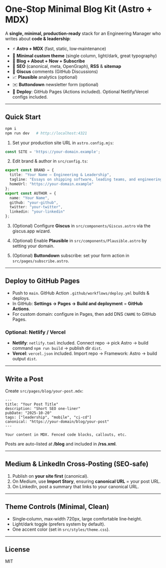 # One‑Stop Minimal Blog Kit (Astro + MDX)

A **single, minimal, production‑ready** stack for an Engineering Manager who writes about **code & leadership**:

- ⚡ **Astro + MDX** (fast, static, low‑maintenance)
- 🧠 **Minimal custom theme** (single column, light/dark, great typography)
- 📝 **Blog + About + Now + Subscribe**
- 🔎 **SEO** (canonical, meta, OpenGraph), **RSS** & **sitemap**
- 💬 **Giscus** comments (GitHub Discussions)
- 📈 **Plausible** analytics (optional)
- ✉️ **Buttondown** newsletter form (optional)
- 🚀 **Deploy**: GitHub Pages (Actions included). Optional Netlify/Vercel configs included.

---

## Quick Start

```bash
npm i
npm run dev   # http://localhost:4321
```

1) Set your production site URL in `astro.config.mjs`:
```js
const SITE = 'https://your-domain.example';
```

2) Edit brand & author in `src/config.ts`:
```ts
export const BRAND = {
  title: "Your Name — Engineering & Leadership",
  tagline: "Essays on shipping software, leading teams, and engineering craft.",
  homeUrl: "https://your-domain.example"
};
export const AUTHOR = {
  name: "Your Name",
  github: "your-github",
  twitter: "your-twitter",
  linkedin: "your-linkedin"
};
```

3) (Optional) Configure **Giscus** in `src/components/Giscus.astro` via the giscus.app wizard.

4) (Optional) Enable **Plausible** in `src/components/Plausible.astro` by setting your domain.

5) (Optional) **Buttondown** subscribe: set your form action in `src/pages/subscribe.astro`.

---

## Deploy to GitHub Pages

- Push to `main`. GitHub Action `.github/workflows/deploy.yml` builds & deploys.
- In GitHub: **Settings → Pages → Build and deployment** = **GitHub Actions**.
- For custom domain: configure in Pages, then add DNS `CNAME` to GitHub Pages.

### Optional: Netlify / Vercel

- **Netlify**: `netlify.toml` included. Connect repo → pick Astro → build command `npm run build` → publish dir `dist`.
- **Vercel**: `vercel.json` included. Import repo → Framework: Astro → build output `dist`.

---

## Write a Post

Create `src/pages/blog/your-post.mdx`:

```mdx
---
title: "Your Post Title"
description: "Short SEO one-liner"
pubDate: "2025-10-20"
tags: ["leadership", "mobile", "ci-cd"]
canonical: "https://your-domain/blog/your-post"
---

Your content in MDX. Fenced code blocks, callouts, etc.
```

Posts are auto-listed at **/blog** and included in **/rss.xml**.

---

## Medium & LinkedIn Cross‑Posting (SEO‑safe)

1. Publish on **your site first** (canonical).
2. On Medium, use **Import Story**, ensuring **canonical URL** = your post URL.
3. On LinkedIn, post a summary that links to your canonical URL.

---

## Theme Controls (Minimal, Clean)

- Single‑column, max‑width 720px, large comfortable line‑height.
- Light/dark toggle (prefers system by default).
- One accent color (set in `src/styles/theme.css`).

---

## License

MIT
